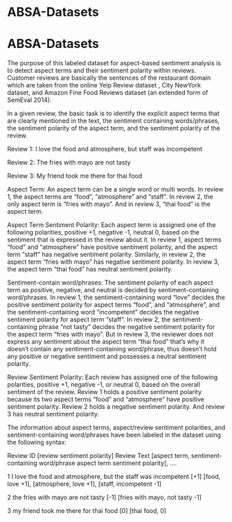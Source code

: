 # ABSA-Datasets
# ABSA-Datasets
The purpose of this labeled dataset for aspect-based sentiment analysis is to detect aspect terms and their sentiment polarity within reviews. Customer reviews are basically the sentences of the restaurant domain which are taken from the online Yelp Review dataset , City NewYork dataset, and Amazon Fine Food Reviews dataset  (an extended form of SemEval 2014).

In a given review, the basic task is to identify the explicit aspect terms that are clearly mentioned in the text, the sentiment containing words/phrases, the sentiment polarity of the aspect term, and the sentiment polarity of the review.

Review 1: I love the food and atmosphere, but staff was incompetent

Review 2: The fries with mayo are not tasty

Review 3: My friend took me there for thai food

Aspect Term: An aspect term can be a single word or multi words. In review 1, the aspect terms are “food”, “atmosphere” and “staff”. In review 2, the only aspect term is “fries with mayo”. And in review 3, “thai food” is the aspect term.

Aspect Term Sentiment Polarity: Each aspect term is assigned one of the following polarities, positive +1, negative -1, neutral 0, based on the sentiment that is expressed in the review about it. In review 1, aspect terms “food” and “atmosphere” have positive sentiment polarity, and the aspect term “staff” has negative sentiment polarity. Similarly, in review 2, the aspect term “fries with mayo” has negative sentiment polarity. In review 3, the aspect term “thai food” has neutral sentiment polarity.

Sentiment-contain word/phrases: The sentiment polarity of each aspect term as positive, negative, and neutral is decided by sentiment-containing word/phrases. In review 1, the sentiment-containing word “love” decides the positive sentiment polarity for aspect terms “food”, and “atmosphere”, and the sentiment-containing word “incompetent” decides the negative sentiment polarity for aspect term “staff”. In review 2, the sentiment-containing phrase “not tasty” decides the negative sentiment polarity for the aspect term “fries with mayo”. But in review 3, the reviewer does not express any sentiment about the aspect term “thai food” that’s why it doesn’t contain any sentiment-containing word/phrase, thus doesn’t hold any positive or negative sentiment and possesses a neutral sentiment polarity.

Review Sentiment Polarity: Each review has assigned one of the following polarities, positive +1, negative -1, or neutral 0, based on the overall sentiment of the review. Review 1 holds a positive sentiment polarity because its two aspect terms “food” and “atmosphere” have positive sentiment polarity. Review 2 holds a negative sentiment polarity. And review 3 has neutral sentiment polarity.

The information about aspect terms, aspect/review sentiment polarities, and sentiment-containing word/phrases have been labeled in the dataset using the following syntax:

Review ID [review sentiment polarity]
Review Text
[aspect term, sentiment-containing word/phrase aspect term sentiment polarity], ….

1
I love the food and atmosphere, but the staff was incompetent [+1]
[food, love +1], [atmosphere, love +1], [staff, incompetent -1]

2
the fries with mayo are not tasty [-1]
[fries with mayo, not tasty -1]

3
my friend took me there for thai food [0]
[thai food, 0]
